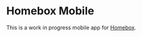 # Homebox Mobile

This is a work in progress mobile app for [Homebox](https://github.com/sysadminsmedia/homebox).